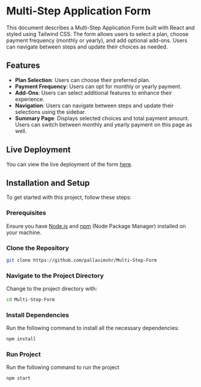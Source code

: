 # Multi-Step Application Form

This document describes a Multi-Step Application Form built with React and styled using Tailwind CSS. The form allows users to select a plan, choose payment frequency (monthly or yearly), and add optional add-ons. Users can navigate between steps and update their choices as needed.

## Features

- **Plan Selection**: Users can choose their preferred plan.
- **Payment Frequency**: Users can opt for monthly or yearly payment.
- **Add-Ons**: Users can select additional features to enhance their experience.
- **Navigation**: Users can navigate between steps and update their selections using the sidebar.
- **Summary Page**: Displays selected choices and total payment amount. Users can switch between monthly and yearly payment on this page as well.

## Live Deployment

You can view the live deployment of the form [here](https://multi-step-form-eosin-two.vercel.app/).

## Installation and Setup

To get started with this project, follow these steps:

### Prerequisites

Ensure you have [Node.js](https://nodejs.org/) and [npm](https://www.npmjs.com/) (Node Package Manager) installed on your machine.

### Clone the Repository

```bash
git clone https://github.com/pallavimshr/Multi-Step-Form

```
### Navigate to the Project Directory

Change to the project directory with:

```bash
cd Multi-Step-Form
```
### Install Dependencies

Run the following command to install all the necessary dependencies:

```bash
npm install
```
### Run Project
Run the following command to run the project
```bash
npm start
